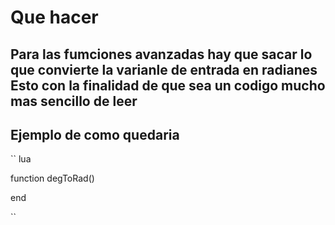 # Que hacer

Para las fumciones avanzadas hay que sacar lo que convierte la varianle de entrada en radianes 
Esto con la finalidad de que sea un codigo mucho mas sencillo de leer
---

## Ejemplo de como quedaria

`` lua

function degToRad()

end

``